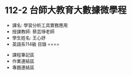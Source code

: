 112-2 台師大教育大數據微學程
======
- 課名: 學習分析工具實務應用
- 授課教師: 蔡芸琤老師
- 學生姓名: 王心妤
- 英語系114級
目錄
====
* 課程筆記區
* 作業連結區
* 專題連結區
